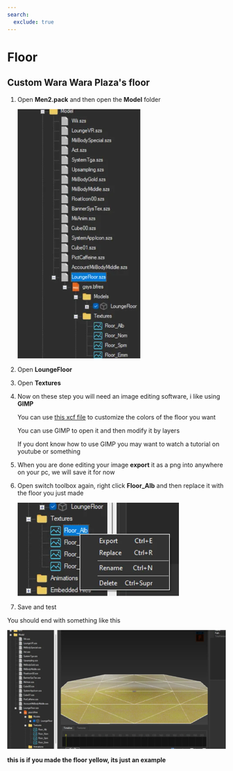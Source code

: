 ```yaml
---
search:
  exclude: true
---
```


# Floor

## **Custom Wara Wara Plaza's floor**

1. Open **Men2.pack** and then open the **Model** folder

    ![Image title](imgs/floor/f1.webp)

2. Open **LoungeFloor**
3. Open **Textures**
4. Now on these step you will need an image editing software, i like using **GIMP**

    You can use [this xcf file](files/floorgimp2_1.xcf) to customize the colors of the floor you want

    You can use GIMP to open it and then modify it by layers

    If you dont know how to use GIMP you may want to watch a tutorial on youtube or something

5. When you are done editing your image **export** it as a png into anywhere on your pc, we will save it for now

6. Open switch toolbox again, right click **Floor_Alb** and then replace it with the floor you just made

    ![Image title](imgs/floor/f2.webp)

7. Save and test

You should end with something like this

![Image title](imgs/floor/f3.webp)

**this is if you made the floor yellow, its just an example**